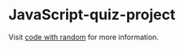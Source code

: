 # JavaScript-quiz-project

Visit [code with random](https://www.codewithrandom.com/2022/09/28/quiz-app-timer-with-javascript) for more information.